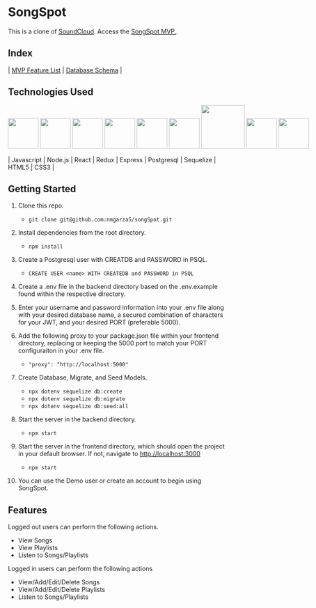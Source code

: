 # SongSpot
This is a clone of [SoundCloud](https://soundcloud.com/). Access the [SongSpot MVP.](https://github.com/nmgarza5/songSpot/wiki/MVP's).

## Index
| [MVP Feature List](https://github.com/nmgarza5/songSpot/wiki/MVP's) |  [Database Schema](https://github.com/nmgarza5/songSpot/wiki/Database-Schema) |

## Technologies Used
<nobr>
<img src="https://cdn.jsdelivr.net/gh/devicons/devicon/icons/javascript/javascript-original.svg" height="70px" width="70px"/>
<img src="https://cdn.jsdelivr.net/gh/devicons/devicon/icons/nodejs/nodejs-original.svg" height="70px" width="70px"/>
<img src="https://cdn.jsdelivr.net/gh/devicons/devicon/icons/react/react-original-wordmark.svg" height="70px" width="70px"/>
<img src="https://cdn.jsdelivr.net/gh/devicons/devicon/icons/redux/redux-original.svg" height="70px" width="70px"/>
<img src="https://cdn.jsdelivr.net/gh/devicons/devicon/icons/express/express-original.svg" height="70px" width="70px"/>
<img src="https://cdn.jsdelivr.net/gh/devicons/devicon/icons/postgresql/postgresql-original-wordmark.svg" height="70px" width="70px"/>
<img src="https://cdn.jsdelivr.net/gh/devicons/devicon/icons/sequelize/sequelize-original-wordmark.svg" height="100px" width="100px"/>
<img src="https://cdn.jsdelivr.net/gh/devicons/devicon/icons/html5/html5-original.svg" height="70px" width="70px"/>
<img src="https://cdn.jsdelivr.net/gh/devicons/devicon/icons/css3/css3-original.svg" height="70px" width="70px"/>
</nobr>


| Javascript | Node.js | React | Redux | Express | Postgresql | Sequelize | HTML5 | CSS3 |

## Getting Started
1. Clone this repo.
    - `git clone git@github.com:nmgarza5/songSpot.git`
    
2. Install dependencies from the root directory.
    - `npm install`
    
3. Create a Postgresql user with CREATDB and PASSWORD in PSQL.
    - `CREATE USER <name> WITH CREATEDB and PASSWORD in PSQL`
    
4. Create a .env file in the backend directory based on the .env.example found within the respective directory.

5. Enter your username and password information into your .env file along with your desired database name, 
      a secured combination of characters for your JWT, and your desired PORT (preferable 5000).
      
6. Add the following proxy to your package.json file within your frontend directory, replacing or keeping the 5000 port to match your PORT configuraiton in your .env file.
    - `"proxy": "http://localhost:5000"`

7. Create Database, Migrate, and Seed Models.
    - `npx dotenv sequelize db:create`
    - `npx dotenv sequelize db:migrate`
    - `npx dotenv sequelize db:seed:all`

8. Start the server in the backend directory.
    - `npm start`

9. Start the server in the frontend directory, which should open the project in your default browser. If not, navigate to [http://localhost:3000](http://localhost:3000)
    - `npm start`

10. You can use the Demo user or create an account to begin using SongSpot.


## Features
Logged out users can perform the following actions.
   - View Songs
   - View Playlists
   - Listen to Songs/Playlists

Logged in users can perform the following actions
   - View/Add/Edit/Delete Songs
   - View/Add/Edit/Delete Playlists
   - Listen to Songs/Playlists
